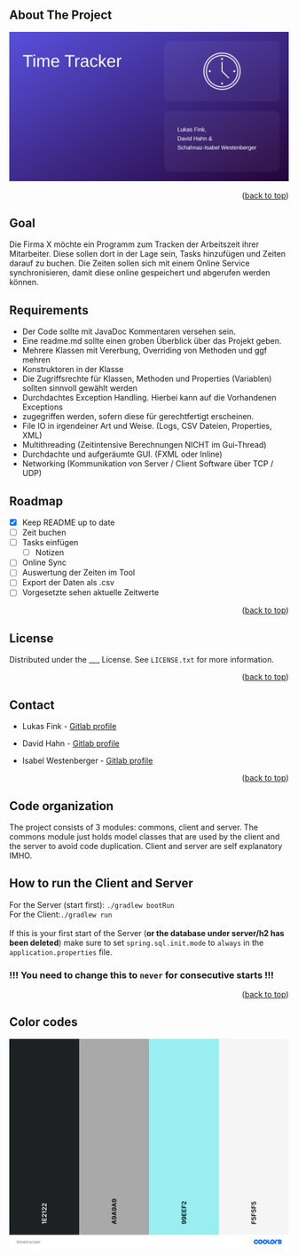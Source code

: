 <!-- PROJECT LOGO -->
<br/>

<div align="center">
    <!-- <img src="images/logo.png" alt="Logo" width="80" height="80"> -->
  <!-- <h1 align="center">Time Tracker</h1> -->
</div>


<!--
<details>
  <summary>Table of Contents</summary>
  <ol>
    <li>
      <a href="#about-the-project">About The Project</a>
      <ul>
        <li><a href="#built-with">Built With</a></li>
      </ul>
    </li>
    <li>
      <a href="#getting-started">Getting Started</a>
      <ul>
        <li><a href="#prerequisites">Prerequisites</a></li>
        <li><a href="#installation">Installation</a></li>
      </ul>
    </li>
    <li><a href="#usage">Usage</a></li>
    <li><a href="#roadmap">Roadmap</a></li>
    <li><a href="#contributing">Contributing</a></li>
    <li><a href="#license">License</a></li>
    <li><a href="#contact">Contact</a></li>
    <li><a href="#acknowledgments">Acknowledgments</a></li>
  </ol>
</details>
-->


<!-- ABOUT THE PROJECT -->

## About The Project

![Screenshot](images/preview.png)


<p align="right">(<a href="#top">back to top</a>)</p>

<!-- Goal -->

## Goal

Die Firma X möchte ein Programm zum Tracken der Arbeitszeit ihrer Mitarbeiter. Diese sollen dort in der Lage sein, Tasks
hinzufügen und Zeiten darauf zu buchen. Die Zeiten sollen sich mit einem Online Service synchronisieren, damit diese
online gespeichert und abgerufen werden können.

<!-- Requirements -->

## Requirements

* Der Code sollte mit JavaDoc Kommentaren versehen sein.
* Eine readme.md sollte einen groben Überblick über das Projekt geben.
* Mehrere Klassen mit Vererbung, Overriding von Methoden und ggf mehren
* Konstruktoren in der Klasse
* Die Zugriffsrechte für Klassen, Methoden und Properties (Variablen) sollten sinnvoll gewählt werden
* Durchdachtes Exception Handling. Hierbei kann auf die Vorhandenen Exceptions
* zugegriffen werden, sofern diese für gerechtfertigt erscheinen.
* File IO in irgendeiner Art und Weise. (Logs, CSV Dateien, Properties, XML)
* Multithreading (Zeitintensive Berechnungen NICHT im Gui-Thread)
* Durchdachte und aufgeräumte GUI. (FXML oder Inline)
* Networking (Kommunikation von Server / Client Software über TCP / UDP)

<!-- ROADMAP -->

## Roadmap

- [x] Keep README up to date
- [ ] Zeit buchen
- [ ] Tasks einfügen
    - [ ] Notizen
- [ ] Online Sync
- [ ] Auswertung der Zeiten im Tool
- [ ] Export der Daten als .csv
- [ ] Vorgesetzte sehen aktuelle Zeitwerte

<p align="right">(<a href="#top">back to top</a>)</p>

<!-- LICENSE -->

## License

Distributed under the ___ License. See `LICENSE.txt` for more information.

<p align="right">(<a href="#top">back to top</a>)</p>

<!-- CONTACT -->

## Contact

* Lukas Fink - [Gitlab profile](https://es.technikum-wien.at/ic21b126)

* David Hahn - [Gitlab profile](https://es.technikum-wien.at/ic21b042)

* Isabel Westenberger - [Gitlab profile](https://es.technikum-wien.at/ic20b001)

<p align="right">(<a href="#top">back to top</a>)</p>

## Code organization

The project consists of 3 modules: commons, client and server. The commons module just holds model classes that are used
by the client and the server to avoid code duplication. Client and server are self explanatory IMHO.

## How to run the Client and Server

For the Server (start first): `./gradlew bootRun`<br>
For the Client:`./gradlew run`<br><br>
If this is your first start of the Server (<b>or the database under server/h2 has been deleted</b>) make sure to
set `spring.sql.init.mode` to `always` in the `application.properties` file.

### !!! You need to change this to `never` for consecutive starts !!!

<p align="right">(<a href="#top">back to top</a>)</p>

## Color codes

![colors](images/colors.png) 
